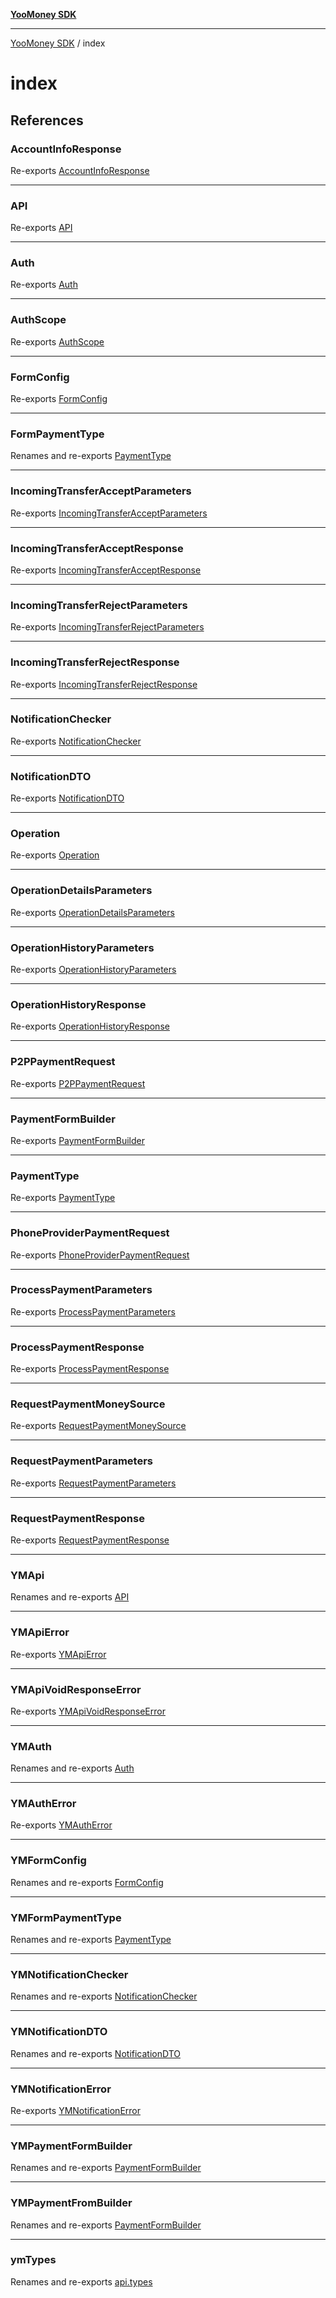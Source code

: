[**YooMoney SDK**](README.md)

***

[YooMoney SDK](modules.md) / index

# index

## References

### AccountInfoResponse

Re-exports [AccountInfoResponse](api.types.md#accountinforesponse)

***

### API

Re-exports [API](api.md#api)

***

### Auth

Re-exports [Auth](auth.md#auth)

***

### AuthScope

Re-exports [AuthScope](auth.md#authscope-1)

***

### FormConfig

Re-exports [FormConfig](payment-form-builder.md#formconfig)

***

### FormPaymentType

Renames and re-exports [PaymentType](payment-form-builder.md#paymenttype-1)

***

### IncomingTransferAcceptParameters

Re-exports [IncomingTransferAcceptParameters](api.types.md#incomingtransferacceptparameters)

***

### IncomingTransferAcceptResponse

Re-exports [IncomingTransferAcceptResponse](api.types.md#incomingtransferacceptresponse)

***

### IncomingTransferRejectParameters

Re-exports [IncomingTransferRejectParameters](api.types.md#incomingtransferrejectparameters)

***

### IncomingTransferRejectResponse

Re-exports [IncomingTransferRejectResponse](api.types.md#incomingtransferrejectresponse)

***

### NotificationChecker

Re-exports [NotificationChecker](notifications.md#notificationchecker)

***

### NotificationDTO

Re-exports [NotificationDTO](notifications.md#notificationdto)

***

### Operation

Re-exports [Operation](api.types.md#operation)

***

### OperationDetailsParameters

Re-exports [OperationDetailsParameters](api.types.md#operationdetailsparameters)

***

### OperationHistoryParameters

Re-exports [OperationHistoryParameters](api.types.md#operationhistoryparameters)

***

### OperationHistoryResponse

Re-exports [OperationHistoryResponse](api.types.md#operationhistoryresponse)

***

### P2PPaymentRequest

Re-exports [P2PPaymentRequest](api.types.md#p2ppaymentrequest)

***

### PaymentFormBuilder

Re-exports [PaymentFormBuilder](payment-form-builder.md#paymentformbuilder)

***

### PaymentType

Re-exports [PaymentType](payment-form-builder.md#paymenttype-1)

***

### PhoneProviderPaymentRequest

Re-exports [PhoneProviderPaymentRequest](api.types.md#phoneproviderpaymentrequest)

***

### ProcessPaymentParameters

Re-exports [ProcessPaymentParameters](api.types.md#processpaymentparameters)

***

### ProcessPaymentResponse

Re-exports [ProcessPaymentResponse](api.types.md#processpaymentresponse)

***

### RequestPaymentMoneySource

Re-exports [RequestPaymentMoneySource](api.types.md#requestpaymentmoneysource)

***

### RequestPaymentParameters

Re-exports [RequestPaymentParameters](api.types.md#requestpaymentparameters)

***

### RequestPaymentResponse

Re-exports [RequestPaymentResponse](api.types.md#requestpaymentresponse)

***

### YMApi

Renames and re-exports [API](api.md#api)

***

### YMApiError

Re-exports [YMApiError](api.md#ymapierror)

***

### YMApiVoidResponseError

Re-exports [YMApiVoidResponseError](api.md#ymapivoidresponseerror)

***

### YMAuth

Renames and re-exports [Auth](auth.md#auth)

***

### YMAuthError

Re-exports [YMAuthError](auth.md#ymautherror)

***

### YMFormConfig

Renames and re-exports [FormConfig](payment-form-builder.md#formconfig)

***

### YMFormPaymentType

Renames and re-exports [PaymentType](payment-form-builder.md#paymenttype-1)

***

### YMNotificationChecker

Renames and re-exports [NotificationChecker](notifications.md#notificationchecker)

***

### YMNotificationDTO

Renames and re-exports [NotificationDTO](notifications.md#notificationdto)

***

### YMNotificationError

Re-exports [YMNotificationError](notifications.md#ymnotificationerror)

***

### YMPaymentFormBuilder

Renames and re-exports [PaymentFormBuilder](payment-form-builder.md#paymentformbuilder)

***

### YMPaymentFromBuilder

Renames and re-exports [PaymentFormBuilder](payment-form-builder.md#paymentformbuilder)

***

### ymTypes

Renames and re-exports [api.types](api.types.md)
